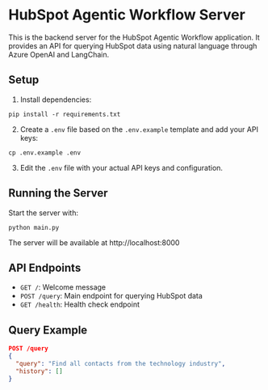 # HubSpot Agentic Workflow Server

This is the backend server for the HubSpot Agentic Workflow application. It provides an API for querying HubSpot data using natural language through Azure OpenAI and LangChain.

## Setup

1. Install dependencies:
```
pip install -r requirements.txt
```

2. Create a `.env` file based on the `.env.example` template and add your API keys:
```
cp .env.example .env
```

3. Edit the `.env` file with your actual API keys and configuration.

## Running the Server

Start the server with:
```
python main.py
```

The server will be available at http://localhost:8000

## API Endpoints

- `GET /`: Welcome message
- `POST /query`: Main endpoint for querying HubSpot data
- `GET /health`: Health check endpoint

## Query Example

```json
POST /query
{
  "query": "Find all contacts from the technology industry",
  "history": []
}
```

